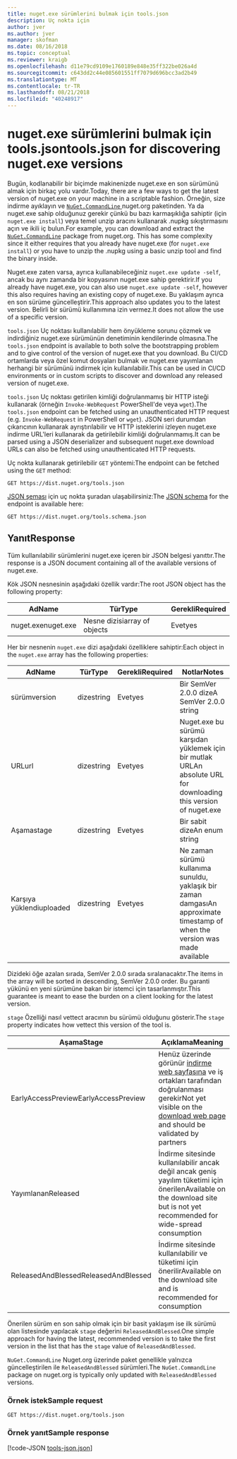 ```yaml
---
title: nuget.exe sürümlerini bulmak için tools.json
description: Uç nokta için
author: jver
ms.author: jver
manager: skofman
ms.date: 08/16/2018
ms.topic: conceptual
ms.reviewer: kraigb
ms.openlocfilehash: d11e79cd9109e1760189e848e35ff322be026a4d
ms.sourcegitcommit: c643dd2c44e085601551ff7079d696bcc3ad2b49
ms.translationtype: MT
ms.contentlocale: tr-TR
ms.lasthandoff: 08/21/2018
ms.locfileid: "40248917"
---
```

# <a name="toolsjson-for-discovering-nugetexe-versions"></a><span data-ttu-id="a4a23-103">nuget.exe sürümlerini bulmak için tools.json</span><span class="sxs-lookup"><span data-stu-id="a4a23-103">tools.json for discovering nuget.exe versions</span></span>

<span data-ttu-id="a4a23-104">Bugün, kodlanabilir bir biçimde makinenizde nuget.exe en son sürümünü almak için birkaç yolu vardır.</span><span class="sxs-lookup"><span data-stu-id="a4a23-104">Today, there are a few ways to get the latest version of nuget.exe on your machine in a scriptable fashion.</span></span> <span data-ttu-id="a4a23-105">Örneğin, size indirme ayıklayın ve [ `NuGet.CommandLine` ](https://www.nuget.org/packages/NuGet.CommandLine/) nuget.org paketinden. Ya da nuget.exe sahip olduğunuz gerekir çünkü bu bazı karmaşıklığa sahiptir (için `nuget.exe install`) veya temel unzip aracını kullanarak .nupkg sıkıştırmasını açın ve ikili iç bulun.</span><span class="sxs-lookup"><span data-stu-id="a4a23-105">For example, you can download and extract the [`NuGet.CommandLine`](https://www.nuget.org/packages/NuGet.CommandLine/) package from nuget.org. This has some complexity since it either requires that you already have nuget.exe (for `nuget.exe install`) or you have to unzip the .nupkg using a basic unzip tool and find the binary inside.</span></span>

<span data-ttu-id="a4a23-106">Nuget.exe zaten varsa, ayrıca kullanabileceğiniz `nuget.exe update -self`, ancak bu aynı zamanda bir kopyasının nuget.exe sahip gerektirir.</span><span class="sxs-lookup"><span data-stu-id="a4a23-106">If you already have nuget.exe, you can also use `nuget.exe update -self`, however this also requires having an existing copy of nuget.exe.</span></span> <span data-ttu-id="a4a23-107">Bu yaklaşım ayrıca en son sürüme güncelleştirir.</span><span class="sxs-lookup"><span data-stu-id="a4a23-107">This approach also updates you to the latest version.</span></span> <span data-ttu-id="a4a23-108">Belirli bir sürümü kullanımına izin vermez.</span><span class="sxs-lookup"><span data-stu-id="a4a23-108">It does not allow the use of a specific version.</span></span>

<span data-ttu-id="a4a23-109">`tools.json` Uç noktası kullanılabilir hem önyükleme sorunu çözmek ve indirdiğiniz nuget.exe sürümünün denetiminin kendilerinde olmasına.</span><span class="sxs-lookup"><span data-stu-id="a4a23-109">The `tools.json` endpoint is available to both solve the bootstrapping problem and to give control of the version of nuget.exe that you download.</span></span> <span data-ttu-id="a4a23-110">Bu CI/CD ortamlarda veya özel komut dosyaları bulmak ve nuget.exe yayımlanan herhangi bir sürümünü indirmek için kullanılabilir.</span><span class="sxs-lookup"><span data-stu-id="a4a23-110">This can be used in CI/CD environments or in custom scripts to discover and download any released version of nuget.exe.</span></span>

<span data-ttu-id="a4a23-111">`tools.json` Uç noktası getirilen kimliği doğrulanmamış bir HTTP isteği kullanarak (örneğin `Invoke-WebRequest` PowerShell'de veya `wget`).</span><span class="sxs-lookup"><span data-stu-id="a4a23-111">The `tools.json` endpoint can be fetched using an unauthenticated HTTP request (e.g. `Invoke-WebRequest` in PowerShell or `wget`).</span></span> <span data-ttu-id="a4a23-112">JSON seri durumdan çıkarıcının kullanarak ayrıştırılabilir ve HTTP isteklerini izleyen nuget.exe indirme URL'leri kullanarak da getirilebilir kimliği doğrulanmamış.</span><span class="sxs-lookup"><span data-stu-id="a4a23-112">It can be parsed using a JSON deserializer and subsequent nuget.exe download URLs can also be fetched using unauthenticated HTTP requests.</span></span>

<span data-ttu-id="a4a23-113">Uç nokta kullanarak getirilebilir `GET` yöntemi:</span><span class="sxs-lookup"><span data-stu-id="a4a23-113">The endpoint can be fetched using the `GET` method:</span></span>

    GET https://dist.nuget.org/tools.json

<span data-ttu-id="a4a23-114">[JSON şeması](http://json-schema.org/) için uç nokta şuradan ulaşabilirsiniz:</span><span class="sxs-lookup"><span data-stu-id="a4a23-114">The [JSON schema](http://json-schema.org/) for the endpoint is available here:</span></span>

    GET https://dist.nuget.org/tools.schema.json

## <a name="response"></a><span data-ttu-id="a4a23-115">Yanıt</span><span class="sxs-lookup"><span data-stu-id="a4a23-115">Response</span></span>

<span data-ttu-id="a4a23-116">Tüm kullanılabilir sürümlerini nuget.exe içeren bir JSON belgesi yanıttır.</span><span class="sxs-lookup"><span data-stu-id="a4a23-116">The response is a JSON document containing all of the available versions of nuget.exe.</span></span>

<span data-ttu-id="a4a23-117">Kök JSON nesnesinin aşağıdaki özellik vardır:</span><span class="sxs-lookup"><span data-stu-id="a4a23-117">The root JSON object has the following property:</span></span>

<span data-ttu-id="a4a23-118">Ad</span><span class="sxs-lookup"><span data-stu-id="a4a23-118">Name</span></span>      | <span data-ttu-id="a4a23-119">Tür</span><span class="sxs-lookup"><span data-stu-id="a4a23-119">Type</span></span>             | <span data-ttu-id="a4a23-120">Gerekli</span><span class="sxs-lookup"><span data-stu-id="a4a23-120">Required</span></span>
--------- | ---------------- | --------
<span data-ttu-id="a4a23-121">nuget.exe</span><span class="sxs-lookup"><span data-stu-id="a4a23-121">nuget.exe</span></span> | <span data-ttu-id="a4a23-122">Nesne dizisi</span><span class="sxs-lookup"><span data-stu-id="a4a23-122">array of objects</span></span> | <span data-ttu-id="a4a23-123">Evet</span><span class="sxs-lookup"><span data-stu-id="a4a23-123">yes</span></span>

<span data-ttu-id="a4a23-124">Her bir nesnenin `nuget.exe` dizi aşağıdaki özelliklere sahiptir:</span><span class="sxs-lookup"><span data-stu-id="a4a23-124">Each object in the `nuget.exe` array has the following properties:</span></span>

<span data-ttu-id="a4a23-125">Ad</span><span class="sxs-lookup"><span data-stu-id="a4a23-125">Name</span></span>     | <span data-ttu-id="a4a23-126">Tür</span><span class="sxs-lookup"><span data-stu-id="a4a23-126">Type</span></span>   | <span data-ttu-id="a4a23-127">Gerekli</span><span class="sxs-lookup"><span data-stu-id="a4a23-127">Required</span></span> | <span data-ttu-id="a4a23-128">Notlar</span><span class="sxs-lookup"><span data-stu-id="a4a23-128">Notes</span></span>
-------- | ------ | -------- | -----
<span data-ttu-id="a4a23-129">sürüm</span><span class="sxs-lookup"><span data-stu-id="a4a23-129">version</span></span>  | <span data-ttu-id="a4a23-130">dize</span><span class="sxs-lookup"><span data-stu-id="a4a23-130">string</span></span> | <span data-ttu-id="a4a23-131">Evet</span><span class="sxs-lookup"><span data-stu-id="a4a23-131">yes</span></span>      | <span data-ttu-id="a4a23-132">Bir SemVer 2.0.0 dize</span><span class="sxs-lookup"><span data-stu-id="a4a23-132">A SemVer 2.0.0 string</span></span>
<span data-ttu-id="a4a23-133">URL</span><span class="sxs-lookup"><span data-stu-id="a4a23-133">url</span></span>      | <span data-ttu-id="a4a23-134">dize</span><span class="sxs-lookup"><span data-stu-id="a4a23-134">string</span></span> | <span data-ttu-id="a4a23-135">Evet</span><span class="sxs-lookup"><span data-stu-id="a4a23-135">yes</span></span>      | <span data-ttu-id="a4a23-136">Nuget.exe bu sürümü karşıdan yüklemek için bir mutlak URL</span><span class="sxs-lookup"><span data-stu-id="a4a23-136">An absolute URL for downloading this version of nuget.exe</span></span>
<span data-ttu-id="a4a23-137">Aşama</span><span class="sxs-lookup"><span data-stu-id="a4a23-137">stage</span></span>    | <span data-ttu-id="a4a23-138">dize</span><span class="sxs-lookup"><span data-stu-id="a4a23-138">string</span></span> | <span data-ttu-id="a4a23-139">Evet</span><span class="sxs-lookup"><span data-stu-id="a4a23-139">yes</span></span>      | <span data-ttu-id="a4a23-140">Bir sabit dize</span><span class="sxs-lookup"><span data-stu-id="a4a23-140">An enum string</span></span>
<span data-ttu-id="a4a23-141">Karşıya yüklendi</span><span class="sxs-lookup"><span data-stu-id="a4a23-141">uploaded</span></span> | <span data-ttu-id="a4a23-142">dize</span><span class="sxs-lookup"><span data-stu-id="a4a23-142">string</span></span> | <span data-ttu-id="a4a23-143">Evet</span><span class="sxs-lookup"><span data-stu-id="a4a23-143">yes</span></span>      | <span data-ttu-id="a4a23-144">Ne zaman sürümü kullanıma sunuldu, yaklaşık bir zaman damgası</span><span class="sxs-lookup"><span data-stu-id="a4a23-144">An approximate timestamp of when the version was made available</span></span>

<span data-ttu-id="a4a23-145">Dizideki öğe azalan sırada, SemVer 2.0.0 sırada sıralanacaktır.</span><span class="sxs-lookup"><span data-stu-id="a4a23-145">The items in the array will be sorted in descending, SemVer 2.0.0 order.</span></span> <span data-ttu-id="a4a23-146">Bu garanti yükünü en yeni sürümüne bakan bir istemci için tasarlanmıştır.</span><span class="sxs-lookup"><span data-stu-id="a4a23-146">This guarantee is meant to ease the burden on a client looking for the latest version.</span></span> 

<span data-ttu-id="a4a23-147">`stage` Özelliği nasıl vettect aracının bu sürümü olduğunu gösterir.</span><span class="sxs-lookup"><span data-stu-id="a4a23-147">The `stage` property indicates how vettect this version of the tool is.</span></span> 

<span data-ttu-id="a4a23-148">Aşama</span><span class="sxs-lookup"><span data-stu-id="a4a23-148">Stage</span></span>              | <span data-ttu-id="a4a23-149">Açıklama</span><span class="sxs-lookup"><span data-stu-id="a4a23-149">Meaning</span></span>
------------------ | ------
<span data-ttu-id="a4a23-150">EarlyAccessPreview</span><span class="sxs-lookup"><span data-stu-id="a4a23-150">EarlyAccessPreview</span></span> | <span data-ttu-id="a4a23-151">Henüz üzerinde görünür [indirme web sayfasına](https://www.nuget.org/downloads) ve iş ortakları tarafından doğrulanması gerekir</span><span class="sxs-lookup"><span data-stu-id="a4a23-151">Not yet visible on the [download web page](https://www.nuget.org/downloads) and should be validated by partners</span></span>
<span data-ttu-id="a4a23-152">Yayımlanan</span><span class="sxs-lookup"><span data-stu-id="a4a23-152">Released</span></span>           | <span data-ttu-id="a4a23-153">İndirme sitesinde kullanılabilir ancak değil ancak geniş yayılım tüketimi için önerilen</span><span class="sxs-lookup"><span data-stu-id="a4a23-153">Available on the download site but is not yet recommended for wide-spread consumption</span></span>
<span data-ttu-id="a4a23-154">ReleasedAndBlessed</span><span class="sxs-lookup"><span data-stu-id="a4a23-154">ReleasedAndBlessed</span></span> | <span data-ttu-id="a4a23-155">İndirme sitesinde kullanılabilir ve tüketimi için önerilir</span><span class="sxs-lookup"><span data-stu-id="a4a23-155">Available on the download site and is recommended for consumption</span></span>

<span data-ttu-id="a4a23-156">Önerilen sürüm en son sahip olmak için bir basit yaklaşım ise ilk sürümü olan listesinde yapılacak `stage` değerini `ReleasedAndBlessed`.</span><span class="sxs-lookup"><span data-stu-id="a4a23-156">One simple approach for having the latest, recommended version is to take the first version in the list that has the `stage` value of `ReleasedAndBlessed`.</span></span>

<span data-ttu-id="a4a23-157">`NuGet.CommandLine` Nuget.org üzerinde paket genellikle yalnızca güncelleştirilen ile `ReleasedAndBlessed` sürümleri.</span><span class="sxs-lookup"><span data-stu-id="a4a23-157">The `NuGet.CommandLine` package on nuget.org is typically only updated with `ReleasedAndBlessed` versions.</span></span>

### <a name="sample-request"></a><span data-ttu-id="a4a23-158">Örnek istek</span><span class="sxs-lookup"><span data-stu-id="a4a23-158">Sample request</span></span>

    GET https://dist.nuget.org/tools.json

### <a name="sample-response"></a><span data-ttu-id="a4a23-159">Örnek yanıt</span><span class="sxs-lookup"><span data-stu-id="a4a23-159">Sample response</span></span>

[!code-JSON [tools-json.json](./_data/tools-json.json)]
